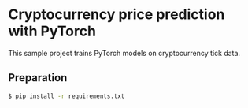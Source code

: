 # Cryptocurrency price prediction with PyTorch

This sample project trains PyTorch models on cryptocurrency tick data.

## Preparation

```bash
$ pip install -r requirements.txt
```
